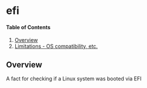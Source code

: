 # efi

#### Table of Contents

1. [Overview](#overview)
5. [Limitations - OS compatibility, etc.](#limitations)

## Overview

A fact for checking if a Linux system was booted via EFI

